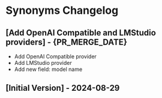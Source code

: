 # Synonyms Changelog

## [Add OpenAI Compatible and LMStudio providers] - {PR_MERGE_DATE}

- Add OpenAI Compatible provider
- Add LMStudio provider
- Add new field: model name

## [Initial Version] - 2024-08-29
